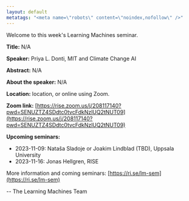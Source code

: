 ```yaml
---
layout: default
metatags: "<meta name=\"robots\" content=\"noindex,nofollow\" />"
---
```

Welcome to this week's Learning Machines seminar.

**Title:** N/A

**Speaker:** Priya L. Donti, MIT and Climate Change AI

**Abstract:** N/A

**About the speaker:** N/A

**Location:** location, or online using Zoom.

**Zoom link:** [https://rise.zoom.us/j/208117140?pwd=SENUZTZ4SDdtc0tvcFdkNzlUQ2tNUT09](https://rise.zoom.us/j/208117140?pwd=SENUZTZ4SDdtc0tvcFdkNzlUQ2tNUT09)

**Upcoming seminars:**

* 2023-11-09: Nataša Sladoje or Joakim Lindblad (TBD), Uppsala University
* 2023-11-16: Jonas Hellgren, RISE

More information and coming seminars: [https://ri.se/lm-sem](https://ri.se/lm-sem)

-- The Learning Machines Team

